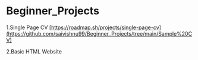 # Beginner_Projects



1.Single Page CV 
[https://roadmap.sh/projects/single-page-cv](https://github.com/saivishnu99/Beginner_Projects/tree/main/Sample%20CV)

2.Basic HTML Website
